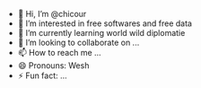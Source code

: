 - 👋 Hi, I’m @chicour
- 👀 I’m interested in free softwares and free data
- 🌱 I’m currently learning world wild diplomatie
- 💞️ I’m looking to collaborate on ...
- 📫 How to reach me ...
- 😄 Pronouns: Wesh
- ⚡ Fun fact: ...

<!---
chicour/chicour is a ✨ special ✨ repository because its `README.md` (this file) appears on your GitHub profile.
You can click the Preview link to take a look at your changes.
--->
